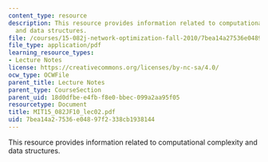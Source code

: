```yaml
---
content_type: resource
description: This resource provides information related to computational complexity
  and data structures.
file: /courses/15-082j-network-optimization-fall-2010/7bea14a27536e04897f2338cb1938144_MIT15_082JF10_lec02.pdf
file_type: application/pdf
learning_resource_types:
- Lecture Notes
license: https://creativecommons.org/licenses/by-nc-sa/4.0/
ocw_type: OCWFile
parent_title: Lecture Notes
parent_type: CourseSection
parent_uid: 18d0dfbe-e4fb-f8e0-bbec-099a2aa95f05
resourcetype: Document
title: MIT15_082JF10_lec02.pdf
uid: 7bea14a2-7536-e048-97f2-338cb1938144
---
```

This resource provides information related to computational complexity and data structures.